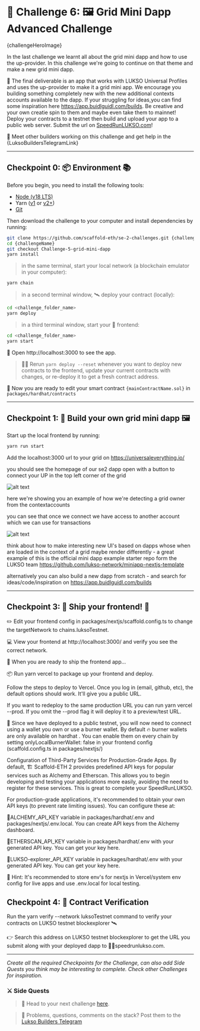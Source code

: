# 🚩 Challenge 6: 🖼️ Grid Mini Dapp Advanced Challenge

{challengeHeroImage}

In the last challenge we learnt all about the grid mini dapp and how to use the up-provider. In this challenge we're going to continue on that theme and make a new grid mini dapp.

🌟 The final deliverable is an app that works with LUKSO Universal Profiles and uses the up-provider to make it a grid mini app. We encourage you building something completely new with the new additional contexts accounts available to the dapp. If your struggling for ideas,you can find some inspiration here https://app.buidlguidl.com/builds. Be creative and your own creatie spin to them and maybe even take them to mainnet!
Deploy your contracts to a testnet then build and upload your app to a public web server. Submit the url on [SpeedRunLUKSO.com](https://speedrunlukso.com)!

💬 Meet other builders working on this challenge and get help in the {LuksoBuildersTelegramLink}

---

## Checkpoint 0: 📦 Environment 📚

Before you begin, you need to install the following tools:

- [Node (v18 LTS)](https://nodejs.org/en/download/)
- Yarn ([v1](https://classic.yarnpkg.com/en/docs/install/) or [v2+](https://yarnpkg.com/getting-started/install))
- [Git](https://git-scm.com/downloads)

Then download the challenge to your computer and install dependencies by running:

```sh
git clone https://github.com/scaffold-eth/se-2-challenges.git {challengeName}
cd {challengeName}
git checkout Challenge-5-grid-mini-dapp
yarn install
```

> in the same terminal, start your local network (a blockchain emulator in your computer):

```sh
yarn chain
```

> in a second terminal window, 🛰 deploy your contract (locally):

```sh
cd <challenge_folder_name>
yarn deploy
```

> in a third terminal window, start your 📱 frontend:

```sh
cd <challenge_folder_name>
yarn start
```

📱 Open http://localhost:3000 to see the app.

> 👩‍💻 Rerun `yarn deploy --reset` whenever you want to deploy new contracts to the frontend, update your current contracts with changes, or re-deploy it to get a fresh contract address.

🔏 Now you are ready to edit your smart contract `{mainContractName.sol}` in `packages/hardhat/contracts`

---

## Checkpoint 1: 💾 Build your own grid mini dapp 🖼️

Start up the local frontend by running:

```sh
yarn run start
```

Add the localhost:3000 url to your grid on https://universaleverything.io/

you should see the homepage of our se2 dapp open with a button to connect your UP in the top left corner of the grid

![alt text](grid-owner.png)

here we're showing you an example of how we're detecting a grid owner from the contextaccounts

you can see that once we connect we have access to another account which we can use for transactions 

![alt text](grid-owner-1.png)

think about how to make interesting new UI's based on dapps whose when are loaded in the context of a grid maybe render differently - a great example of this is the official mini dapp example starter repo form the 
LUKSO team https://github.com/lukso-network/miniapp-nextjs-template

alternatively you can also build a new dapp from scratch - and search for ideas/code/inspiration on https://app.buidlguidl.com/builds

---

## Checkpoint 3: 🚢 Ship your frontend! 🚁

✏️ Edit your frontend config in packages/nextjs/scaffold.config.ts to change the targetNetwork to chains.luksoTestnet.

💻 View your frontend at http://localhost:3000/ and verify you see the correct network.

📡 When you are ready to ship the frontend app...

📦 Run yarn vercel to package up your frontend and deploy.

Follow the steps to deploy to Vercel. Once you log in (email, github, etc), the default options should work. It'll give you a public URL.

If you want to redeploy to the same production URL you can run yarn vercel --prod. If you omit the --prod flag it will deploy it to a preview/test URL.

🦊 Since we have deployed to a public testnet, you will now need to connect using a wallet you own or use a burner wallet. By default 🔥 burner wallets are only available on hardhat . You can enable them on every chain by setting onlyLocalBurnerWallet: false in your frontend config (scaffold.config.ts in packages/nextjs/)

Configuration of Third-Party Services for Production-Grade Apps.
By default, 🏗 Scaffold-ETH 2 provides predefined API keys for popular services such as Alchemy and Etherscan. This allows you to begin developing and testing your applications more easily, avoiding the need to register for these services.
This is great to complete your SpeedRunLUKSO.

For production-grade applications, it's recommended to obtain your own API keys (to prevent rate limiting issues). You can configure these at:

🔷ALCHEMY_API_KEY variable in packages/hardhat/.env and packages/nextjs/.env.local. You can create API keys from the Alchemy dashboard.

📃ETHERSCAN_API_KEY variable in packages/hardhat/.env with your generated API key. You can get your key here.

📃LUKSO-explorer_API_KEY variable in packages/hardhat/.env with your generated API key. You can get your key here.

💬 Hint: It's recommended to store env's for nextjs in Vercel/system env config for live apps and use .env.local for local testing.

## Checkpoint 4: 📜 Contract Verification

Run the yarn verify --network luksoTestnet command to verify your contracts on LUKSO testnet blockexplorer 🛰

👉 Search this address on LUKSO testnet blockexplorer to get the URL you submit along with your deployed dapp to 🏃‍♀️speedrunlukso.com.

---

_Create all the required Checkpoints for the Challenge, can also add Side Quests you think may be interesting to complete. Check other Challenges for inspiration._

### ⚔️ Side Quests


> 🏃 Head to your next challenge [here](https://speedrunlukso.com).

> 💬 Problems, questions, comments on the stack? Post them to the [Lukso Builders Telegram]()
